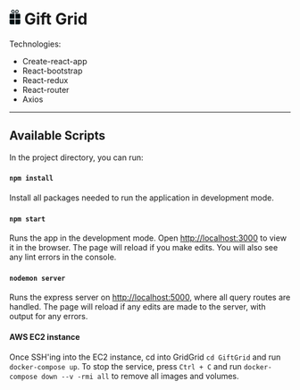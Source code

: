 
# <img src="/src/assets/giftImage.png" alt="drawing" width="20"/>  Gift Grid

Technologies:
  - Create-react-app
  - React-bootstrap
  - React-redux
  - React-router
  - Axios

---
## Available Scripts
In the project directory, you can run:

#### `npm install`
Install all packages needed to run the application in development mode.

#### `npm start`
Runs the app in the development mode. Open [http://localhost:3000](http://localhost:3000) to view it in the browser.
The page will reload if you make edits. You will also see any lint errors in the console.

#### `nodemon server`
Runs the express server on [http://localhost:5000](http://localhost:5000), where all query routes are handled.
The page will reload if any edits are made to the server, with output for any errors.

#### AWS EC2 instance
Once SSH'ing into the EC2 instance, cd into GridGrid `cd GiftGrid` and run `docker-compose up`.
To stop the service, press `Ctrl + C` and run `docker-compose down --v -rmi all` to remove all images and volumes.
